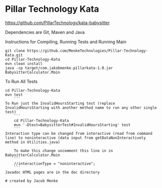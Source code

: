 # Pillar Technology Kata
https://github.com/PillarTechnology/kata-babysitter

Dependencies are Git, Maven and Java

Instructions for Compiling, Running Tests and Running Main

```
git clone https://github.com/MenkeTechnologies/Pillar-Technology-Kata.git
cd Pillar-Technology-Kata
mvn clean install
java -cp target/com.jakobmenke.pillarkata-1.0.jar BabysitterCalculator.Main
```

To Run All Tests
```
cd Pillar-Technology-Kata
mvn test
    ```
To Run just the InvalidHoursStarting test (replace InvalidHoursStarting with another method name to run any other single test)
    ```
    cd Pillar-Technology-Kata
    mvn '-Dtest=BabysitterTest#InvalidHoursStarting' test
    ```
Interaction type can be changed from interactive (read from command line) to noninteractive (data input from getDataNonInteractively method in Utilities.java)

    To make this change uncomment this line in in BabysitterCalculator.Main
    ```
    //interactionType = "noninteractive";
    ```
Javadoc HTML pages are in the doc directory

# created by Jacob Menke
